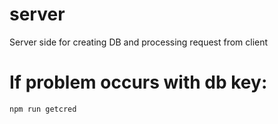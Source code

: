 # server
Server side for creating DB and processing request from client


# If problem occurs with db key:

```
npm run getcred
```
